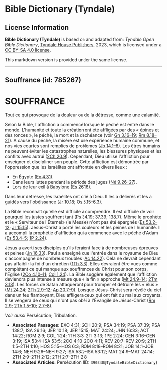 # Bible Dictionary (Tyndale)

## License Information

**Bible Dictionary (Tyndale)** is based on and adapted from: _Tyndale Open Bible Dictionary_, [Tyndale House Publishers](https://tyndaleopenresources.com/), 2023, which is licensed under a [CC BY-SA 4.0 license](https://creativecommons.org/licenses/by-sa/4.0/legalcode.en).

This markdown version is provided under the same license.



--------------------------------

## Souffrance (id: 785267)

SOUFFRANCE
==========

Tout ce qui provoque de la douleur ou de la détresse, comme une calamité.

Selon la Bible, l'affliction a commencé lorsque le péché est entré dans le monde. L'humanité et toute la création ont été affligées par des « épines et des ronces », le péché, la mort et la déchéance (voir [Gn 3\.16–19](https://ref.ly/Gen3:16-Gen3:19); [Rm 8\.18–21](https://ref.ly/Rom8:18-Rom8:21)). À cause du péché, la misère est une expérience humaine commune, et nos vies courtes sont remplies de problèmes ([Jb 14\.1–6](https://ref.ly/Job14:1-Job14:6)). Les êtres humains ne peuvent éviter les catastrophes naturelles, les blessures physiques et les conflits avec autrui ([2Ch 20\.9](https://ref.ly/2Chr20:9)). Cependant, Dieu utilise l'affliction pour enseigner et discipliner son peuple. Cette affliction est démontrée par l'oppression que les Israélites ont affrontée en divers lieux :

* En Égypte ([Ex 4\.31](https://ref.ly/Exod4:31)).
* Dans leurs luttes pendant la période des juges ([Né 9\.26–27](https://ref.ly/Neh9:26-Neh9:27)).
* Lors de leur exil à Babylone ([Es 26\.16](https://ref.ly/Isa26:16)).

Dans leur détresse, les Israélites ont crié à Dieu. Il les a délivrés et les a guidés vers l'obéissance ([Jr 10\.18](https://ref.ly/Jer10:18); [Os 5\.15–6\.3](https://ref.ly/Hos5:15-Hos6:3)).

La Bible reconnaît qu'elle est difficile à comprendre. Il est difficile de voir pourquoi les justes souffrent tant ([Ps 34\.19](https://ref.ly/Ps34:19); [37\.39](https://ref.ly/Ps37:39); [138\.7](https://ref.ly/Ps138:7)). Même le prophète et le « Serviteur de l'Éternel» (le Messie) n'ont pas été épargnés ([Es 53\.2–12](https://ref.ly/Isa53:2-Isa53:12); [Jr 15\.15](https://ref.ly/Jer15:15)). Jésus\-Christ a porté les douleurs et les peines de l'humanité. Il a accompli la prophétie d'affliction qui a commencé avec le péché d'Adam ([Es 53\.4–5](https://ref.ly/Isa53:4-Isa53:5); [1P 2\.24](https://ref.ly/1Pet2:24)).

Jésus a averti ses disciples qu'ils feraient face à de nombreuses épreuves et peines ([Jn 16\.33](https://ref.ly/John16:33)). Paul a enseigné que l'entrée dans le royaume de Dieu s'accompagne de nombreux troubles ([Ac 14\.22](https://ref.ly/Acts14:22)). Cela ne devrait cependant pas affaiblir la foi d'un chrétien ([1Th 3\.3](https://ref.ly/1Thess3:3)). Elles devraient être vues comme complétant ce qui manque aux souffrances du Christ pour son corps, l'Église ([2Co 4\.10–11](https://ref.ly/2Cor4:10-2Cor4:11); [Col 1\.24](https://ref.ly/Col1:24)). La Bible suggère également que l'affliction deviendra plus intense à mesure que « la fin » approche ([Mt 24\.9–14](https://ref.ly/Matt24:9-Matt24:14); [2Tm 3\.13](https://ref.ly/2Tim3:13)). Les forces de Satan attaqueront pour tromper et détruire les « élus » ([Mt 24\.24](https://ref.ly/Matt24:24); [2Th 2\.9–12](https://ref.ly/2Thess2:9-2Thess2:12); [Ap 20\.7–9](https://ref.ly/Rev20:7-Rev20:9)). Lorsque Jésus\-Christ sera révélé du ciel dans un feu flamboyant, Dieu affligera ceux qui ont fait du mal aux croyants. Il se vengera de ceux qui n'ont pas obéi à l'Évangile de Jésus\-Christ ([Rm 2\.9](https://ref.ly/Rom2:9); [2Th 1\.5–10](https://ref.ly/2Thess1:5-2Thess1:10); [2\.7–8](https://ref.ly/2Thess2:7-2Thess2:8)).

*Voir aussi* Persécution; Tribulation.

* **Associated Passages:** EXO 4:31; 2CH 20:9; PSA 34:19; PSA 37:39; PSA 138:7; ISA 26:16; JER 10:18; JER 15:15; MAT 24:24; JHN 16:33; ACT 14:22; ROM 2:9; COL 1:24; 1TH 3:3; 2TI 3:13; 1PE 2:24; GEN 3:16–GEN 3:19; ISA 53:4–ISA 53:5; 2CO 4:10–2CO 4:11; REV 20:7–REV 20:9; 2TH 1:5–2TH 1:10; HOS 5:15–HOS 6:3; ROM 8:18–ROM 8:21; JOB 14:1–JOB 14:6; NEH 9:26–NEH 9:27; ISA 53:2–ISA 53:12; MAT 24:9–MAT 24:14; 2TH 2:9–2TH 2:12; 2TH 2:7–2TH 2:8
* **Associated Articles:** Persécution (ID: `390340@TyndaleBibleDictionary`)

